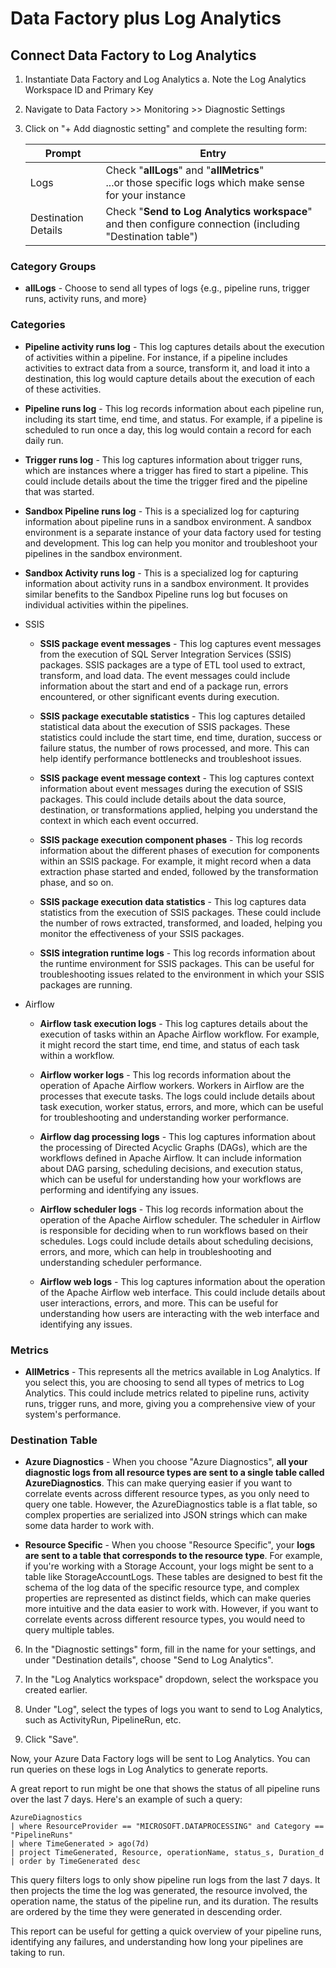 # Data Factory plus Log Analytics

## Connect Data Factory to Log Analytics

1. Instantiate Data Factory and Log Analytics
   a. Note the Log Analytics Workspace ID and Primary Key
   
2. Navigate to Data Factory >> Monitoring >> Diagnostic Settings
   
3. Click on "+ Add diagnostic setting" and complete the resulting form:

   | Prompt | Entry |
   | ----- | ----- |
   | Logs | Check "**allLogs**" and "**allMetrics**"<br>...or those specific logs which make sense for your instance |
   | Destination Details | Check "**Send to Log Analytics workspace**" and then configure connection (including "Destination table") |

### Category Groups

* **allLogs** - Choose to send all types of logs {e.g., pipeline runs, trigger runs, activity runs, and more}

### Categories

* **Pipeline activity runs log** - This log captures details about the execution of activities within a pipeline. For instance, if a pipeline includes activities to extract data from a source, transform it, and load it into a destination, this log would capture details about the execution of each of these activities.  
   
* **Pipeline runs log** - This log records information about each pipeline run, including its start time, end time, and status. For example, if a pipeline is scheduled to run once a day, this log would contain a record for each daily run.  
   
* **Trigger runs log** - This log captures information about trigger runs, which are instances where a trigger has fired to start a pipeline. This could include details about the time the trigger fired and the pipeline that was started.  
   
* **Sandbox Pipeline runs log** - This is a specialized log for capturing information about pipeline runs in a sandbox environment. A sandbox environment is a separate instance of your data factory used for testing and development. This log can help you monitor and troubleshoot your pipelines in the sandbox environment.  
   
* **Sandbox Activity runs log** - This is a specialized log for capturing information about activity runs in a sandbox environment. It provides similar benefits to the Sandbox Pipeline runs log but focuses on individual activities within the pipelines.  

* SSIS

   * **SSIS package event messages** - This log captures event messages from the execution of SQL Server Integration Services (SSIS) packages. SSIS packages are a type of ETL tool used to extract, transform, and load data. The event messages could include information about the start and end of a package run, errors encountered, or other significant events during execution.  
      
   * **SSIS package executable statistics** - This log captures detailed statistical data about the execution of SSIS packages. These statistics could include the start time, end time, duration, success or failure status, the number of rows processed, and more. This can help identify performance bottlenecks and troubleshoot issues.  
      
   * **SSIS package event message context** - This log captures context information about event messages during the execution of SSIS packages. This could include details about the data source, destination, or transformations applied, helping you understand the context in which each event occurred.  
      
   * **SSIS package execution component phases** - This log records information about the different phases of execution for components within an SSIS package. For example, it might record when a data extraction phase started and ended, followed by the transformation phase, and so on.  
      
   * **SSIS package execution data statistics** - This log captures data statistics from the execution of SSIS packages. These could include the number of rows extracted, transformed, and loaded, helping you monitor the effectiveness of your SSIS packages.  
      
   * **SSIS integration runtime logs** - This log records information about the runtime environment for SSIS packages. This can be useful for troubleshooting issues related to the environment in which your SSIS packages are running.  

* Airflow

   * **Airflow task execution logs** - This log captures details about the execution of tasks within an Apache Airflow workflow. For example, it might record the start time, end time, and status of each task within a workflow.  
      
   * **Airflow worker logs** - This log records information about the operation of Apache Airflow workers. Workers in Airflow are the processes that execute tasks. The logs could include details about task execution, worker status, errors, and more, which can be useful for troubleshooting and understanding worker performance.  
      
   * **Airflow dag processing logs** - This log captures information about the processing of Directed Acyclic Graphs (DAGs), which are the workflows defined in Apache Airflow. It can include information about DAG parsing, scheduling decisions, and execution status, which can be useful for understanding how your workflows are performing and identifying any issues.  
      
   * **Airflow scheduler logs** - This log records information about the operation of the Apache Airflow scheduler. The scheduler in Airflow is responsible for deciding when to run workflows based on their schedules. Logs could include details about scheduling decisions, errors, and more, which can help in troubleshooting and understanding scheduler performance.  
      
   * **Airflow web logs** - This log captures information about the operation of the Apache Airflow web interface. This could include details about user interactions, errors, and more. This can be useful for understanding how users are interacting with the web interface and identifying any issues.  
   
### Metrics

* **AllMetrics** - This represents all the metrics available in Log Analytics. If you select this, you are choosing to send all types of metrics to Log Analytics. This could include metrics related to pipeline runs, activity runs, trigger runs, and more, giving you a comprehensive view of your system's performance.

### Destination Table

* **Azure Diagnostics** - When you choose "Azure Diagnostics", **all your diagnostic logs from all resource types are sent to a single table called AzureDiagnostics**. This can make querying easier if you want to correlate events across different resource types, as you only need to query one table. However, the AzureDiagnostics table is a flat table, so complex properties are serialized into JSON strings which can make some data harder to work with.  
   
* **Resource Specific** - When you choose "Resource Specific", your **logs are sent to a table that corresponds to the resource type**. For example, if you're working with a Storage Account, your logs might be sent to a table like StorageAccountLogs. These tables are designed to best fit the schema of the log data of the specific resource type, and complex properties are represented as distinct fields, which can make queries more intuitive and the data easier to work with. However, if you want to correlate events across different resource types, you would need to query multiple tables.  
   









6. In the "Diagnostic settings" form, fill in the name for your settings, and under "Destination details", choose "Send to Log Analytics".  
   
7. In the "Log Analytics workspace" dropdown, select the workspace you created earlier.  
   
8. Under "Log", select the types of logs you want to send to Log Analytics, such as ActivityRun, PipelineRun, etc.  
   
9. Click "Save".  
   
Now, your Azure Data Factory logs will be sent to Log Analytics. You can run queries on these logs in Log Analytics to generate reports.  
   
A great report to run might be one that shows the status of all pipeline runs over the last 7 days. Here's an example of such a query:  
   
```KQL  
AzureDiagnostics  
| where ResourceProvider == "MICROSOFT.DATAPROCESSING" and Category == "PipelineRuns"  
| where TimeGenerated > ago(7d)  
| project TimeGenerated, Resource, operationName, status_s, Duration_d  
| order by TimeGenerated desc  
```  
   
This query filters logs to only show pipeline run logs from the last 7 days. It then projects the time the log was generated, the resource involved, the operation name, the status of the pipeline run, and its duration. The results are ordered by the time they were generated in descending order.  
   
This report can be useful for getting a quick overview of your pipeline runs, identifying any failures, and understanding how long your pipelines are taking to run.
